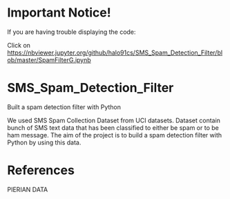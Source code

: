 # Important Notice!

If you are having trouble displaying the code:

Click on https://nbviewer.jupyter.org/github/halo91cs/SMS_Spam_Detection_Filter/blob/master/SpamFilterG.ipynb 


# SMS_Spam_Detection_Filter

Built a spam detection filter with Python

We used SMS Spam Collection Dataset from UCI datasets. Dataset contain bunch of SMS text data that has been classified to either be spam or to be ham message. The aim of the project is to build a spam detection filter with Python by using this data.

# References

PIERIAN DATA
